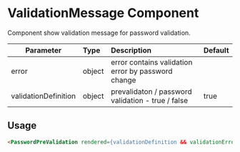 # ValidationMessage Component

Component show validation message for password validation.

| Parameter | Type | Description | Default  |
| --- | :--- | :--- | :--- |
| error | object | error contains validation error by password change | |
| validationDefinition | object | prevalidaton / password validation - true / false | true |

## Usage
```html
<PasswordPreValidation rendered={validationDefinition && validationError !== undefined} error={validationError} />
```
